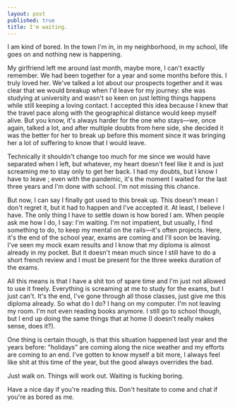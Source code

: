```yaml
---
layout: post
published: true
title: I'm waiting.
---
```

I am kind of bored. In the town I'm in, in my neighborhood, in my school, life goes on and nothing new is happening.

My girlfriend left me around last month, maybe more, I can't exactly remember. We had been together for a year and some months before this. I truly loved her. We've talked a lot about our prospects together and it was clear that we would breakup when I'd leave for my journey: she was studying at university and wasn't so keen on just letting things happens while still keeping a loving contact. I accepted this idea because I knew that the travel pace along with the geographical distance would keep myself alive. But you know, it's always harder for the one who stays—we, once again, talked a lot, and after multiple doubts from here side, she decided it was the better for her to break up before this moment since it was bringing her a lot of suffering to know that I would leave.

Technically it shouldn't change too much for me since we would have separated when I left, but whatever, my heart doesn't feel like it and is just screaming me to stay only to get her back. I had my doubts, but I know I have to leave ; even with the pandemic, it's the moment I waited for the last three years and I'm done with school. I'm not missing this chance.

But now, I can say I finally got used to this break up. This doesn't mean I don't regret it, but it had to happen and I've accepted it. At least, I believe I have. The only thing I have to settle down is how bored I am. When people ask me how I do, I say: I'm waiting. I'm not impatient, but usually, I find something to do, to keep my mental on the rails—it's often projects. Here, it's the end of the school year, exams are coming and I'll soon be leaving. I've seen my mock exam results and I know that my diploma is almost already in my pocket. But it doesn't mean much since I still have to do a short french review and I must be present for the three weeks duration of the exams.

All this means is that I have a shit ton of spare time and I'm just not allowed to use it freely. Everything is screaming at me to study for the exams, but I just can't. It's the end, I've gone through all those classes, just give me this diploma already. So what do I do? I hang on my computer. I'm not leaving my room. I'm not even reading books anymore. I still go to school though, but I end up doing the same things that at home (I doesn't really makes sense, does it?).

One thing is certain though, is that this situation happened last year and the years before: "holidays" are coming along the nice weather and my efforts are coming to an end. I've gotten to know myself a bit more, I always feel like shit at this time of the year, but the good always overrides the bad.

Just walk on. Things will work out. Waiting is fucking boring.

Have a nice day if you're reading this. Don't hesitate to come and chat if you're as bored as me.
